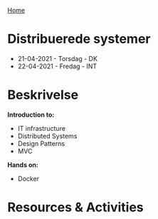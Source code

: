 [Home](modul-4-2.md)
# Distribuerede systemer
- 21-04-2021 - Torsdag - DK
- 22-04-2021 - Fredag - INT


# Beskrivelse
**Introduction to:**

- IT infrastructure
- Distributed Systems
- Design Patterns
- MVC

**Hands on:**
- Docker



# Resources & Activities